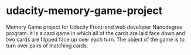 # udacity-memory-game-project
Memory Game project for Udacity Front-end web developer Nanodegree program.
It is a card game in which all of the cards are laid face down and two cards are flipped face up over each turn. The object of the game is to turn over pairs of matching cards.
